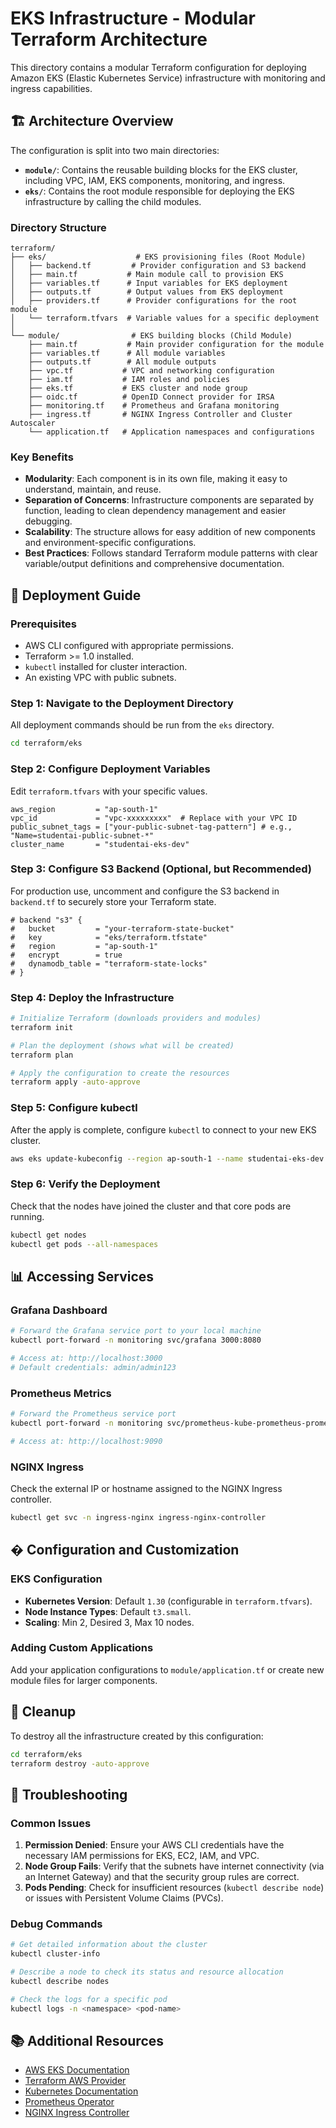 # EKS Infrastructure - Modular Terraform Architecture

This directory contains a modular Terraform configuration for deploying Amazon EKS (Elastic Kubernetes Service) infrastructure with monitoring and ingress capabilities.

## 🏗️ Architecture Overview

The configuration is split into two main directories:
- **`module/`**: Contains the reusable building blocks for the EKS cluster, including VPC, IAM, EKS components, monitoring, and ingress.
- **`eks/`**: Contains the root module responsible for deploying the EKS infrastructure by calling the child modules.

### Directory Structure
```
terraform/
├── eks/                    # EKS provisioning files (Root Module)
│   ├── backend.tf         # Provider configuration and S3 backend
│   ├── main.tf           # Main module call to provision EKS
│   ├── variables.tf      # Input variables for EKS deployment
│   ├── outputs.tf        # Output values from EKS deployment
│   ├── providers.tf      # Provider configurations for the root module
│   └── terraform.tfvars  # Variable values for a specific deployment
│
└── module/                # EKS building blocks (Child Module)
    ├── main.tf           # Main provider configuration for the module
    ├── variables.tf      # All module variables
    ├── outputs.tf        # All module outputs
    ├── vpc.tf           # VPC and networking configuration
    ├── iam.tf           # IAM roles and policies
    ├── eks.tf           # EKS cluster and node group
    ├── oidc.tf          # OpenID Connect provider for IRSA
    ├── monitoring.tf    # Prometheus and Grafana monitoring
    ├── ingress.tf       # NGINX Ingress Controller and Cluster Autoscaler
    └── application.tf   # Application namespaces and configurations
```

### Key Benefits
- **Modularity**: Each component is in its own file, making it easy to understand, maintain, and reuse.
- **Separation of Concerns**: Infrastructure components are separated by function, leading to clean dependency management and easier debugging.
- **Scalability**: The structure allows for easy addition of new components and environment-specific configurations.
- **Best Practices**: Follows standard Terraform module patterns with clear variable/output definitions and comprehensive documentation.

## 🚀 Deployment Guide

### Prerequisites
- AWS CLI configured with appropriate permissions.
- Terraform >= 1.0 installed.
- `kubectl` installed for cluster interaction.
- An existing VPC with public subnets.

### Step 1: Navigate to the Deployment Directory
All deployment commands should be run from the `eks` directory.
```bash
cd terraform/eks
```

### Step 2: Configure Deployment Variables
Edit `terraform.tfvars` with your specific values.
```hcl
aws_region         = "ap-south-1"
vpc_id             = "vpc-xxxxxxxxx"  # Replace with your VPC ID
public_subnet_tags = ["your-public-subnet-tag-pattern"] # e.g., "Name=studentai-public-subnet-*"
cluster_name       = "studentai-eks-dev"
```

### Step 3: Configure S3 Backend (Optional, but Recommended)
For production use, uncomment and configure the S3 backend in `backend.tf` to securely store your Terraform state.
```hcl
# backend "s3" {
#   bucket         = "your-terraform-state-bucket"
#   key            = "eks/terraform.tfstate"
#   region         = "ap-south-1"
#   encrypt        = true
#   dynamodb_table = "terraform-state-locks"
# }
```

### Step 4: Deploy the Infrastructure
```bash
# Initialize Terraform (downloads providers and modules)
terraform init

# Plan the deployment (shows what will be created)
terraform plan

# Apply the configuration to create the resources
terraform apply -auto-approve
```

### Step 5: Configure kubectl
After the apply is complete, configure `kubectl` to connect to your new EKS cluster.
```bash
aws eks update-kubeconfig --region ap-south-1 --name studentai-eks-dev
```

### Step 6: Verify the Deployment
Check that the nodes have joined the cluster and that core pods are running.
```bash
kubectl get nodes
kubectl get pods --all-namespaces
```

## 📊 Accessing Services

### Grafana Dashboard
```bash
# Forward the Grafana service port to your local machine
kubectl port-forward -n monitoring svc/grafana 3000:8080

# Access at: http://localhost:3000
# Default credentials: admin/admin123
```

### Prometheus Metrics
```bash
# Forward the Prometheus service port
kubectl port-forward -n monitoring svc/prometheus-kube-prometheus-prometheus 9090:9090

# Access at: http://localhost:9090
```

### NGINX Ingress
Check the external IP or hostname assigned to the NGINX Ingress controller.
```bash
kubectl get svc -n ingress-nginx ingress-nginx-controller
```

## � Configuration and Customization

### EKS Configuration
- **Kubernetes Version**: Default `1.30` (configurable in `terraform.tfvars`).
- **Node Instance Types**: Default `t3.small`.
- **Scaling**: Min 2, Desired 3, Max 10 nodes.

### Adding Custom Applications
Add your application configurations to `module/application.tf` or create new module files for larger components.

## 🧹 Cleanup
To destroy all the infrastructure created by this configuration:
```bash
cd terraform/eks
terraform destroy -auto-approve
```

## 🚨 Troubleshooting

### Common Issues
1.  **Permission Denied**: Ensure your AWS CLI credentials have the necessary IAM permissions for EKS, EC2, IAM, and VPC.
2.  **Node Group Fails**: Verify that the subnets have internet connectivity (via an Internet Gateway) and that the security group rules are correct.
3.  **Pods Pending**: Check for insufficient resources (`kubectl describe node`) or issues with Persistent Volume Claims (PVCs).

### Debug Commands
```bash
# Get detailed information about the cluster
kubectl cluster-info

# Describe a node to check its status and resource allocation
kubectl describe nodes

# Check the logs for a specific pod
kubectl logs -n <namespace> <pod-name>
```

## 📚 Additional Resources

- [AWS EKS Documentation](https://docs.aws.amazon.com/eks/)
- [Terraform AWS Provider](https://registry.terraform.io/providers/hashicorp/aws/latest/docs)
- [Kubernetes Documentation](https://kubernetes.io/docs/)
- [Prometheus Operator](https://prometheus-operator.dev/)
- [NGINX Ingress Controller](https://kubernetes.github.io/ingress-nginx/)
